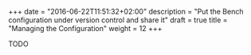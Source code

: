 +++
date = "2016-06-22T11:51:32+02:00"
description = "Put the Bench configuration under version control and share it"
draft = true
title = "Managing the Configuration"
weight = 12
+++

TODO
